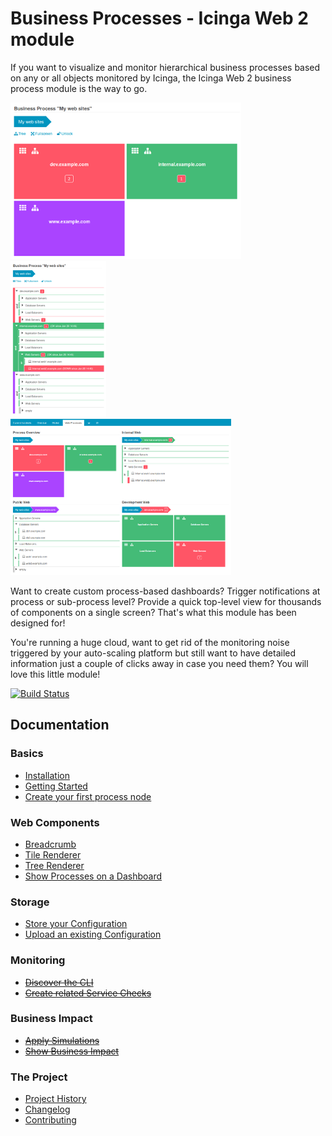 Business Processes - Icinga Web 2 module
========================================

If you want to visualize and monitor hierarchical business processes based on
any or all objects monitored by Icinga, the Icinga Web 2 business process
module is the way to go.

[![Tile View](doc/screenshot/00_preview/0005_preview-smaller-tile-view.png)](doc/13-Web-Components-Tile-Renderer.md)
[![Tree View](doc/screenshot/00_preview/0006_preview-smaller-tree-view.png)](doc/14-Web-Components-Tree-Renderer.md)
[![Dashboard](doc/screenshot/00_preview/0007_preview-smallerbusinessprocesses-on-dashboard.png)](doc/16-Add-To-Dashboard.md)

Want to create custom process-based dashboards? Trigger notifications at
process or sub-process level? Provide a quick top-level view for thousands of
components on a single screen? That's what this module has been designed for!

You're running a huge cloud, want to get rid of the monitoring noise triggered
by your auto-scaling platform but still want to have detailed information just
a couple of clicks away in case you need them? You will love this little module!

[![Build Status](https://travis-ci.org/Icinga/icingaweb2-module-businessprocess.svg?branch=master)](https://travis-ci.org/Icinga/icingaweb2-module-businessprocess)

Documentation
-------------

### Basics
* [Installation](doc/01-Installation.md)
* [Getting Started](doc/02-Getting-Started.md)
* [Create your first process node](doc/03-Create-your-first-process-node.md)

### Web Components
* [Breadcrumb](doc/12-Web-Components-Breadcrumb.md)
* [Tile Renderer](doc/13-Web-Components-Tile-Renderer.md)
* [Tree Renderer](doc/14-Web-Components-Tree-Renderer.md)
* [Show Processes on a Dashboard](doc/16-Add-To-Dashboard.md)

### Storage
* [Store your Configuration](doc/21-Store-Config.md)
* [Upload an existing Configuration](doc/22-Upload-Config.md)

### Monitoring
* [~~Discover the CLI~~](doc/31-Discover-the-CLI.md)
* [~~Create related Service Checks~~](doc/32-Create-Service-Checks.md)

### Business Impact
* [~~Apply Simulations~~](doc/41-Simulations.md)
* [~~Show Business Impact~~](doc/42-Business-Impact.md)

### The Project
* [Project History](doc/81-History.md)
* [Changelog](doc/82-Changelog.md)
* [Contributing](doc/84-Contributing.md)

